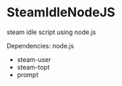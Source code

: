 # SteamIdleNodeJS
steam idle script using node.js

Dependencies:
node.js
* steam-user
* steam-topt
* prompt
